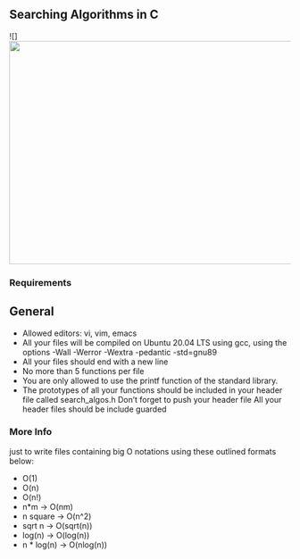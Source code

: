 ## Searching Algorithms in C

![]<img src="(https://en.wikipedia.org/wiki/File:Hash_table_3_1_1_0_1_0_0_SP.svg)" height="400" width="2000">

### Requirements
## General

* Allowed editors: vi, vim, emacs
* All your files will be compiled on Ubuntu 20.04 LTS using gcc, using the options -Wall -Werror -Wextra -pedantic -std=gnu89
* All your files should end with a new line
* No more than 5 functions per file
* You are only allowed to use the printf function of the standard library.
* The prototypes of all your functions should be included in your header file called search_algos.h
Don’t forget to push your header file
All your header files should be include guarded
### More Info
just to write files containing big O notations using  these outlined formats below:

* O(1)
* O(n)
* O(n!)
* n*m -> O(nm)
* n square -> O(n^2)
* sqrt n -> O(sqrt(n))
* log(n) -> O(log(n))
* n * log(n) -> O(nlog(n))
